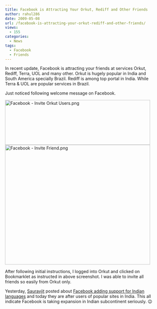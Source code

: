 ```yaml
---
title: Facebook is Attracting Your Orkut, Rediff and Other Friends
author: rahul286
date: 2009-05-08
url: /facebook-is-attracting-your-orkut-rediff-and-other-friends/
views:
  - 155
categories:
  - News
tags:
  - Facebook
  - Friends
---
```

In recent update, Facebook is attracting your friends at services Orkut, Rediff, Terra, UOL and many other. Orkut is hugely popular in India and South America specially Brazil. Rediff is among top portal in India. While Terra & UOL are popular services in Brazil.

Just noticed following welcome message on Facebook.

<img class="wp-image-52075" src="http://cdn.devilsworkshop.org/files/2009/05/facebook-invite-orkut-users.png" width="480" height="148" alt="Facebook - Invite Orkut Users.png" />

<img src="http://cdn.devilsworkshop.org/files/2009/05/facebook-invite-friend.png" width="480" height="395" alt="Facebook - Invite Friend.png" />

After following initial instructions, I logged into Orkut and clicked on Bookmarklet as instructed in above screenshot. I was able to invite all friends so easily from Orkut only.

Yesterday, [Sauravjit][1] posted about [Facebook adding support for Indian languages][2] and today they are after users of popular sites in India. This all indicate Facebook is taking expansion in Indian subcontinent seriously. 😉

 [1]: http://devilsworkshop.org/author/sauravjit/
 [2]: http://devilsworkshop.org/facebook-is-now-avaliable-in-many-regional-languages/
